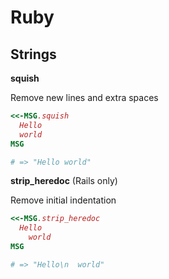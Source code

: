 # Ruby

## Strings

**squish**

Remove new lines and extra spaces

```ruby
<<-MSG.squish
  Hello
  world
MSG

# => "Hello world"
```

**strip_heredoc** (Rails only)

Remove initial indentation

```ruby
<<-MSG.strip_heredoc
  Hello
    world
MSG

# => "Hello\n  world"
```
